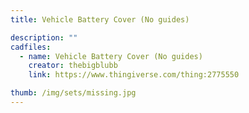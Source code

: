 ```yaml
---
title: Vehicle Battery Cover (No guides)

description: ""
cadfiles:
  - name: Vehicle Battery Cover (No guides)
    creator: thebigblubb
    link: https://www.thingiverse.com/thing:2775550

thumb: /img/sets/missing.jpg
---
```

